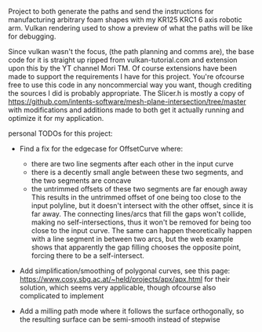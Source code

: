 Project to both generate the paths and send the instructions for manufacturing arbitrary foam shapes with my KR125 KRC1 6 axis robotic arm. 
Vulkan rendering used to show a preview of what the paths will be like for debugging.

Since vulkan wasn't the focus, (the path planning and comms are), the base code for it is straight up ripped from vulkan-tutorial.com and extension upon this by the YT channel Mori TM. Of course extensions have been made to support the requirements I have for this project. You're ofcourse free to use this code in any noncommercial way you want, though crediting the sources I did is probably appropriate.
The Slicer.h is mostly a copy of https://github.com/intents-software/mesh-plane-intersection/tree/master with modifications and additions made to both get it actually running and optimize it for my application.

personal TODOs for this project:
 - Find a fix for the edgecase for OffsetCurve where: 
	* there are two line segments after each other in the input curve
	* there is a decently small angle between these two segments, and the two segments are concave
	* the untrimmed offsets of these two segments are far enough away
   This results in the untrimmed offset of one being too close to the input polyline, but it doesn't intersect with the other offset, since it is far away. The connecting lines/arcs that fill the gaps won't collide, making no self-intersections, thus it won't be removed for being too close to the input curve.
   The same can happen theoretically happen with a line segment in between two arcs, but the web example shows that apparently the gap filling chooses the opposite point, forcing there to be a self-intersect.

 - Add simplification/smoothing of polygonal curves, see this page: https://www.cosy.sbg.ac.at/~held/projects/apx/apx.html for their solution, which seems very applicable, though ofcourse also complicated to implement

 - Add a milling path mode where it follows the surface orthogonally, so the resulting surface can be semi-smooth instead of stepwise